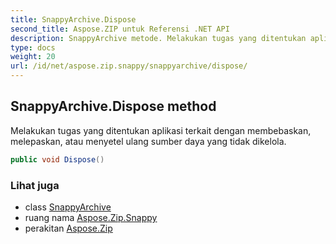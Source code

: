 ```yaml
---
title: SnappyArchive.Dispose
second_title: Aspose.ZIP untuk Referensi .NET API
description: SnappyArchive metode. Melakukan tugas yang ditentukan aplikasi terkait dengan membebaskan melepaskan atau menyetel ulang sumber daya yang tidak dikelola.
type: docs
weight: 20
url: /id/net/aspose.zip.snappy/snappyarchive/dispose/
---
```

## SnappyArchive.Dispose method

Melakukan tugas yang ditentukan aplikasi terkait dengan membebaskan, melepaskan, atau menyetel ulang sumber daya yang tidak dikelola.

```csharp
public void Dispose()
```

### Lihat juga

* class [SnappyArchive](../)
* ruang nama [Aspose.Zip.Snappy](../../snappyarchive/)
* perakitan [Aspose.Zip](../../../)


